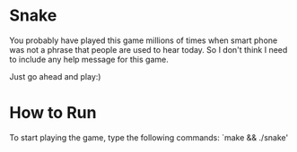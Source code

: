 # Snake

You probably have played this game millions of times when smart phone was not a phrase that people are used to hear today. So I don't think I need to include any help message for this game.

Just go ahead and play:)


# How to Run

To start playing the game, type the following commands:
`make && ./snake'
